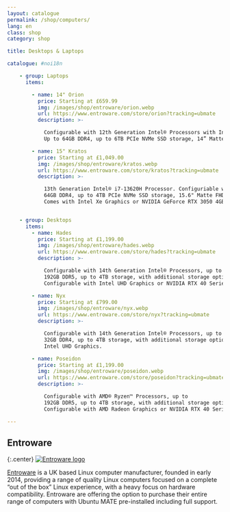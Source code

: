 ```yaml
---
layout: catalogue
permalink: /shop/computers/
lang: en
class: shop
category: shop

title: Desktops & Laptops

catalogue: #noi18n

    - group: Laptops
      items:

        - name: 14" Orion
          price: Starting at £659.99
          img: /images/shop/entroware/orion.webp
          url: https://www.entroware.com/store/orion?tracking=ubmate
          description: >-

            Configurable with 12th Generation Intel® Processors with Intel® Iris Graphics.
            Up to 64GB DDR4, up to 6TB PCIe NVMe SSD storage, 14” Matte FHD LED (1920x1080).

        - name: 15" Kratos
          price: Starting at £1,049.00
          img: /images/shop/entroware/kratos.webp
          url: https://www.entroware.com/store/kratos?tracking=ubmate
          description: >-

            13th Generation Intel® i7-13620H Processor. Configuriable with
            64GB DDR4, up to 4TB PCIe NVMe SSD storage, 15.6" Matte FHD LED (1920x1080).
            Comes with Intel Xe Graphics or NVIDIA GeForce RTX 3050 4GB.


    - group: Desktops
      items:
        - name: Hades
          price: Starting at £1,199.00
          img: /images/shop/entroware/hades.webp
          url: https://www.entroware.com/store/hades?tracking=ubmate
          description: >-

            Configurable with 14th Generation Intel® Processors, up to
            192GB DDR5, up to 4TB storage, with additional storage options.
            Configurable with Intel UHD Graphics or NVIDIA RTX 40 Series.

        - name: Nyx
          price: Starting at £799.00
          img: /images/shop/entroware/nyx.webp
          url: https://www.entroware.com/store/nyx?tracking=ubmate
          description: >-

            Configurable with 14th Generation Intel® Processors, up to
            32GB DDR4, up to 4TB storage, with additional storage options.
            Intel UHD Graphics.

        - name: Poseidon
          price: Starting at £1,199.00
          img: /images/shop/entroware/poseidon.webp
          url: https://www.entroware.com/store/poseidon?tracking=ubmate
          description: >-

            Configurable with AMD® Ryzen™ Processors, up to
            192GB DDR5, up to 4TB storage, with additional storage options.
            Configurable with AMD Radeon Graphics or NVIDIA RTX 40 Series.

---
```



## Entroware

{:.center}
[![Entroware logo](/images/shop/entroware/entroware.png)](https://www.entroware.com/store/?tracking=ubmate)

[Entroware](https://entroware.com/) is a UK based Linux computer manufacturer,
founded in early 2014, providing a range of quality Linux computers focused on a
complete “out of the box” Linux experience, with a heavy focus on hardware
compatibility. Entroware are offering the option to purchase their entire range
of computers with Ubuntu MATE pre-installed including full support.
